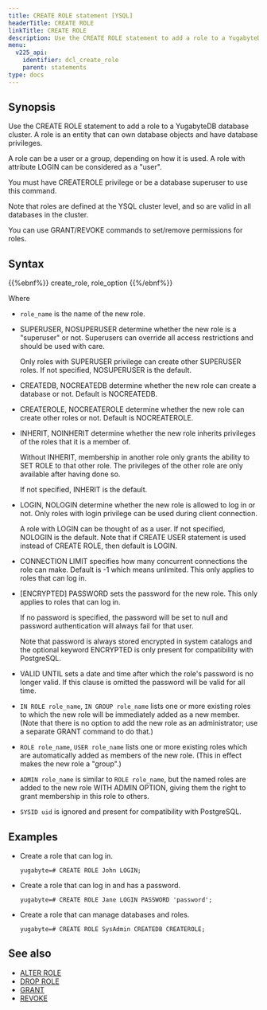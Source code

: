```yaml
---
title: CREATE ROLE statement [YSQL]
headerTitle: CREATE ROLE
linkTitle: CREATE ROLE
description: Use the CREATE ROLE statement to add a role to a YugabyteDB database cluster.
menu:
  v225_api:
    identifier: dcl_create_role
    parent: statements
type: docs
---
```


## Synopsis

Use the CREATE ROLE statement to add a role to a YugabyteDB database cluster. A role is an entity that can own database objects and have database privileges.

A role can be a user or a group, depending on how it is used. A role with attribute LOGIN can be considered as a "user".

You must have CREATEROLE privilege or be a database superuser to use this command.

Note that roles are defined at the YSQL cluster level, and so are valid in all databases in the cluster.

You can use GRANT/REVOKE commands to set/remove permissions for roles.

## Syntax

{{%ebnf%}}
  create_role,
  role_option
{{%/ebnf%}}

Where

- `role_name` is the name of the new role.
- SUPERUSER, NOSUPERUSER determine whether the new role is a "superuser" or not. Superusers can override all access restrictions and should be used with care.

  Only roles with SUPERUSER privilege can create other SUPERUSER roles. If not specified, NOSUPERUSER is the default.
- CREATEDB, NOCREATEDB determine whether the new role can create a database or not. Default is NOCREATEDB.
- CREATEROLE, NOCREATEROLE determine whether the new role can create other roles or not. Default is NOCREATEROLE.
- INHERIT, NOINHERIT determine whether the new role inherits privileges of the roles that it is a member of.

  Without INHERIT, membership in another role only grants the ability to SET ROLE to that other role. The privileges of the other role are only available after having done so.

  If not specified, INHERIT is the default.
- LOGIN, NOLOGIN determine whether the new role is allowed to log in or not. Only roles with login privilege can be used during client connection.

  A role with LOGIN can be thought of as a user. If not specified, NOLOGIN is the default. Note that if CREATE USER statement is used instead of CREATE ROLE, then default is LOGIN.
- CONNECTION LIMIT specifies how many concurrent connections the role can make. Default is -1 which means unlimited. This only applies to roles that can log in.
- [ENCRYPTED] PASSWORD sets the password for the new role. This only applies to roles that can log in.

  If no password is specified, the password will be set to null and password authentication will always fail for that user.

  Note that password is always stored encrypted in system catalogs and the optional keyword ENCRYPTED is only present for compatibility with PostgreSQL.
- VALID UNTIL sets a date and time after which the role's password is no longer valid. If this clause is omitted the password will be valid for all time.
- `IN ROLE role_name`, `IN GROUP role_name` lists one or more existing roles to which the new role will be immediately added as a new member. (Note that there is no option to add the new role as an administrator; use a separate GRANT command to do that.)
- `ROLE role_name`, `USER role_name` lists one or more existing roles which are automatically added as members of the new role. (This in effect makes the new role a "group".)
- `ADMIN role_name` is similar to `ROLE role_name`, but the named roles are added to the new role WITH ADMIN OPTION, giving them the right to grant membership in this role to others.
- `SYSID uid` is ignored and present for compatibility with PostgreSQL.

## Examples

- Create a role that can log in.

  ```plpgsql
  yugabyte=# CREATE ROLE John LOGIN;
  ```

- Create a role that can log in and has a password.

  ```plpgsql
  yugabyte=# CREATE ROLE Jane LOGIN PASSWORD 'password';
  ```

- Create a role that can manage databases and roles.

  ```plpgsql
  yugabyte=# CREATE ROLE SysAdmin CREATEDB CREATEROLE;
  ```

## See also

- [ALTER ROLE](../dcl_alter_role)
- [DROP ROLE](../dcl_drop_role)
- [GRANT](../dcl_grant)
- [REVOKE](../dcl_revoke)
